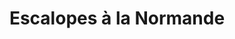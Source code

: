 ---
layout: recette-v2
categories: [recettes]
hidden: true
lang: fr
sitemap: true
title: Escalopes à la Normande
type: sel
---